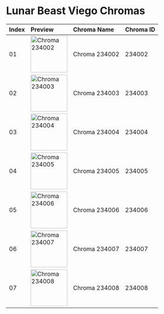 # Lunar Beast Viego Chromas

| Index | Preview | Chroma Name | Chroma ID |
|:---|:---|:---|:---|
| 01 | <img src='https://raw.communitydragon.org/latest/plugins/rcp-be-lol-game-data/global/default/v1/champion-chroma-images/234/234002.png' alt='Chroma 234002' width='100'> | Chroma 234002 | 234002 |
| 02 | <img src='https://raw.communitydragon.org/latest/plugins/rcp-be-lol-game-data/global/default/v1/champion-chroma-images/234/234003.png' alt='Chroma 234003' width='100'> | Chroma 234003 | 234003 |
| 03 | <img src='https://raw.communitydragon.org/latest/plugins/rcp-be-lol-game-data/global/default/v1/champion-chroma-images/234/234004.png' alt='Chroma 234004' width='100'> | Chroma 234004 | 234004 |
| 04 | <img src='https://raw.communitydragon.org/latest/plugins/rcp-be-lol-game-data/global/default/v1/champion-chroma-images/234/234005.png' alt='Chroma 234005' width='100'> | Chroma 234005 | 234005 |
| 05 | <img src='https://raw.communitydragon.org/latest/plugins/rcp-be-lol-game-data/global/default/v1/champion-chroma-images/234/234006.png' alt='Chroma 234006' width='100'> | Chroma 234006 | 234006 |
| 06 | <img src='https://raw.communitydragon.org/latest/plugins/rcp-be-lol-game-data/global/default/v1/champion-chroma-images/234/234007.png' alt='Chroma 234007' width='100'> | Chroma 234007 | 234007 |
| 07 | <img src='https://raw.communitydragon.org/latest/plugins/rcp-be-lol-game-data/global/default/v1/champion-chroma-images/234/234008.png' alt='Chroma 234008' width='100'> | Chroma 234008 | 234008 |
